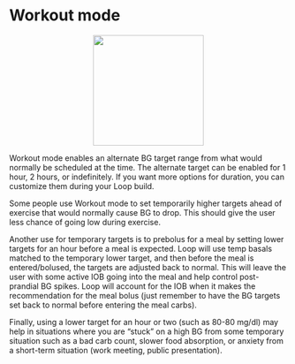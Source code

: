 # Workout mode

<p align="center">
<img src="../img/workout_screen.png" width="200">
</p>

Workout mode enables an alternate BG target range from what would normally be scheduled at the time. The alternate target can be enabled for 1 hour, 2 hours, or indefinitely. If you want more options for duration, you can customize them during your Loop build.

Some people use Workout mode to set temporarily higher targets ahead of exercise that would normally cause BG to drop.  This should give the user less chance of going low during exercise.

Another use for temporary targets is to prebolus for a meal by setting lower targets for an hour before a meal is expected.  Loop will use temp basals matched to the temporary lower target, and then before the meal is entered/bolused, the targets are adjusted back to normal.  This will leave the user with some active IOB going into the meal and help control post-prandial BG spikes.  Loop will account for the IOB when it makes the recommendation for the meal bolus (just remember to have the BG targets set back to normal before entering the meal carbs).

Finally, using a lower target for an hour or two (such as 80-80 mg/dl) may help in situations where you are “stuck” on a high BG from some temporary situation such as a bad carb count, slower food absorption, or anxiety from a short-term situation (work meeting, public presentation).
